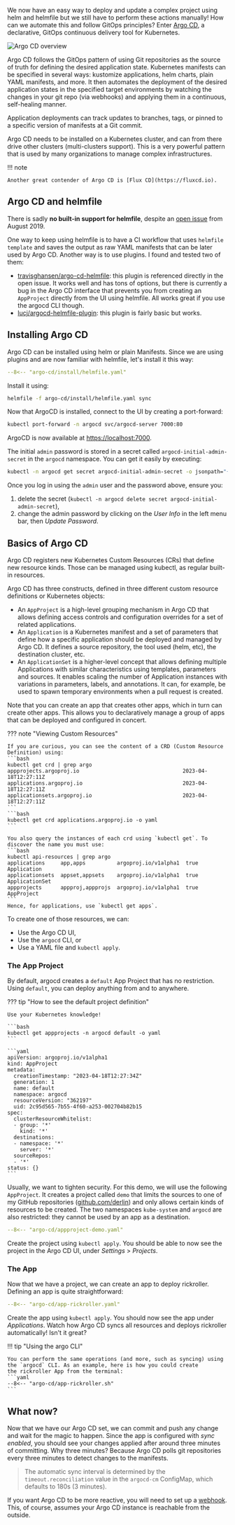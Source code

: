 We now have an easy way to deploy and update a complex project using helm and helmfile
but we still have to perform these actions manually!
How can we automate this and follow GitOps principles?
Enter [Argo CD](https://argo-cd.readthedocs.io/en/stable/), a declarative, GitOps continuous
delivery tool for Kubernetes.

![Argo CD overview](assets/04-argo.excalidraw.png)

Argo CD follows the GitOps pattern of using Git repositories as the source of truth for defining the desired application state.
Kubernetes manifests can be specified in several ways: kustomize applications, helm charts, plain YAML manifests, and more.
It then automates the deployment of the desired application states in the specified target environments by watching the changes
in your git repo (via webhooks) and applying them in a continuous, self-healing manner.

Application deployments can track updates to branches, tags, or pinned to a specific version of manifests at a Git commit.

Argo CD needs to be installed on a Kubernetes cluster, and can from there drive other clusters (multi-clusters support).
This is a very powerful pattern that is used by many organizations to manage complex infrastructures.

!!! note

    Another great contender of Argo CD is [Flux CD](https://fluxcd.io).

## Argo CD and helmfile

There is sadly **no built-in support for helmfile**, despite an [open issue](https://github.com/argoproj/argo-cd/issues/2143) from August 2019.

One way to keep using helmfile is to have a CI workflow that uses `helmfile template` and saves the output as raw YAML manifests that can be
later used by Argo CD. Another way is to use plugins. I found and tested two of them:

* [travisghansen/argo-cd-helmfile](https://github.com/travisghansen/argo-cd-helmfile): this plugin is referenced directly in the open issue.
  It works well and has tons of options, but there is currently a bug in the Argo CD interface that prevents you from creating an `AppProject`
  directly from the UI using helmfile. All works great if you use the argocd CLI though.
* [lucj/argocd-helmfile-plugin](https://github.com/lucj/argocd-helmfile-plugin): this plugin is fairly basic but works.


## Installing Argo CD

Argo CD can be installed using helm or plain Manifests. Since we are using plugins and are now familiar with helmfile, let's install it this way:

```yaml title="argo-cd/install/helmfile.yaml"
--8<-- "argo-cd/install/helmfile.yaml"
```

Install it using:
```bash
helmfile -f argo-cd/install/helmfile.yaml sync 
```

Now that ArgoCD is installed, connect to the UI by creating a port-forward:

```bash
kubectl port-forward -n argocd svc/argocd-server 7000:80
```

ArgoCD is now available at [https://localhost:7000](https://localhost:7000).

The initial `admin` password is stored in a secret called `argocd-initial-admin-secret` in the `argocd` namespace.
You can get it easily by executing:
```bash
kubectl -n argocd get secret argocd-initial-admin-secret -o jsonpath="{.data.password}" | base64 -d
```

Once you log in using the `admin` user and the password above, ensure you:

1. delete the secret (`kubectl -n argocd delete secret argocd-initial-admin-secret`),
2. change the admin password by clicking on the *User Info* in the left menu bar, then *Update Password*.


## Basics of Argo CD

Argo CD registers new Kubernetes Custom Resources (CRs) that define new resource kinds.
Those can be managed using kubectl, as regular built-in resources.

Argo CD has three constructs, defined in three different custom resource definitions or Kubernetes objects:

* An `AppProject` is a high-level grouping mechanism in Argo CD that allows defining access controls and configuration overrides for a set of related applications.
* An `Application` is a Kubernetes manifest and a set of parameters that define how a specific application should be deployed and managed by Argo CD.
  It defines a source repository, the tool used (helm, etc), the destination cluster, etc.
* An `ApplicationSet` is a higher-level concept that allows defining multiple Applications with similar characteristics using templates, parameters and sources.
  It enables scaling the number of Application instances with variations in parameters, labels, and annotations.
  It can, for example, be used to spawn temporary environments when a pull request is created.

Note that you can create an app that creates other apps, which in turn can create other apps.
This allows you to declaratively manage a group of apps that can be deployed and configured in concert.

??? note "Viewing Custom Resources" 

    If you are curious, you can see the content of a CRD (Custom Resource Definition) using:
    ```bash
    kubectl get crd | grep argo
    appprojects.argoproj.io                                 2023-04-18T12:27:11Z
    applications.argoproj.io                                2023-04-18T12:27:11Z
    applicationsets.argoproj.io                             2023-04-18T12:27:11Z
    ```
    ```bash
    kubectl get crd applications.argoproj.io -o yaml
    ```

    You also query the instances of each crd using `kubectl get`. To discover the name you must use:
    ```bash
    kubectl api-resources | grep argo 
    applications     app,apps          argoproj.io/v1alpha1  true  Application
    applicationsets  appset,appsets    argoproj.io/v1alpha1  true  ApplicationSet
    appprojects      appproj,appprojs  argoproj.io/v1alpha1  true  AppProject
    ```
    Hence, for applications, use `kubectl get apps`.

To create one of those resources, we can:

* Use the Argo CD UI,
* Use the `argocd` CLI, or
* Use a YAML file and `kubectl apply`.


### The App Project

By default, argocd creates a `default` App Project that has no restriction.
Using `default`, you can deploy anything from and to anywhere.

??? tip "How to see the default project definition"

    Use your Kubernetes knowledge!

    ```bash
    kubectl get appprojects -n argocd default -o yaml
    ```

    ```yaml
    apiVersion: argoproj.io/v1alpha1
    kind: AppProject
    metadata:
      creationTimestamp: "2023-04-18T12:27:34Z"
      generation: 1
      name: default
      namespace: argocd
      resourceVersion: "362197"
      uid: 2c95d565-7b55-4f60-a253-002704b82b15
    spec:
      clusterResourceWhitelist:
      - group: '*'
        kind: '*'
      destinations:
      - namespace: '*'
        server: '*'
      sourceRepos:
      - '*'
    status: {}
    ```

Usually, we want to tighten security. For this demo, we will use the following `AppProject`.
It creates a project called `demo` that limits the sources to one of my GitHub repositories ([github.com/derlin](https://github.com/derlin))
and only allows certain kinds of resources to be created. The two namespaces `kube-system` and `argocd` are also restricted: they cannot be used
by an app as a destination.

```yaml title="argo-cd/appproject-demo.yaml"
--8<-- "argo-cd/appproject-demo.yaml"
```

Create the project using `kubectl apply`.
You should be able to now see the project in the Argo CD UI, under *Settings* > *Projects*.

### The App

Now that we have a project, we can create an app to deploy rickroller. Defining an app is quite straightforward:

```yaml title="argo-cd/app-rickroller.yaml"
--8<-- "argo-cd/app-rickroller.yaml"
```

Create the app using `kubectl apply`.
You should now see the app under *Applications*. Watch how Argo CD syncs all resources and deploys rickroller automatically! Isn't it great?

!!! tip "Using the argo CLI"

    You can perform the same operations (and more, such as syncing) using the `argocd` CLI. As an example, here is how you could create
    the rickroller App from the terminal:
    ```yaml
    --8<-- "argo-cd/app-rickroller.sh"
    ```


## What now?

Now that we have our Argo CD set, we can commit and push any change and wait for the magic to happen.
Since the app is configured with *sync enabled*, you should see your changes applied after around three minutes of committing.
Why three minutes? Because Argo CD polls git repositories every three minutes to detect changes to the manifests.

> The automatic sync interval is determined by the `timeout.reconciliation` value in the `argocd-cm` ConfigMap, which defaults to 180s (3 minutes).

If you want Argo CD to be more reactive, you will need to set up a [webhook](https://argo-cd.readthedocs.io/en/stable/operator-manual/webhook/).
This, of course, assumes your Argo CD instance is reachable from the outside.